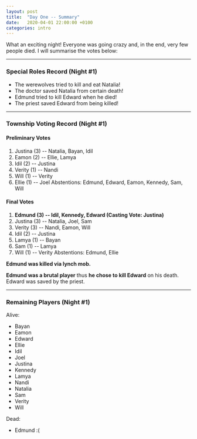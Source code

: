 ```yaml
---
layout: post
title:  "Day One -- Summary"
date:   2020-04-01 22:00:00 +0100
categories: intro
---
```

What an exciting night! Everyone was going crazy and, in the end, very few people died.
I will summarise the votes below:
***

### Special Roles Record (Night #1)
 - The werewolves tried to kill and eat Natalia!
 - The doctor saved Natalia from certain death!
 - Edmund tried to kill Edward when he died!
 - The priest saved Edward from being killed!

***

### Township Voting Record (Night #1)
#### Preliminary Votes
1. Justina (3) -- Natalia, Bayan, Idil
2. Eamon (2) -- Ellie, Lamya
3. Idil (2) -- Justina
4. Verity (1) -- Nandi
5. Will (1) -- Verity
6. Ellie (1) -- Joel
Abstentions: Edmund, Edward, Eamon, Kennedy, Sam, Will

#### Final Votes
1. **Edmund (3) -- Idil, Kennedy, Edward (Casting Vote: Justina)**
2. Justina (3) -- Natalia, Joel, Sam
3. Verity (3) -- Nandi, Eamon, Will
4. Idil (2) -- Justina
5. Lamya (1) -- Bayan
6. Sam (1) -- Lamya
7. Will (1) -- Verity
Abstentions: Edmund, Ellie

**Edmund was killed via lynch mob.**

**Edmund was a brutal player** thus **he chose to kill Edward** on his death. Edward was saved by 
the priest.

***

### Remaining Players (Night #1)
Alive:
 - Bayan
 - Eamon
 - Edward
 - Ellie
 - Idil
 - Joel
 - Justina
 - Kennedy
 - Lamya
 - Nandi
 - Natalia
 - Sam
 - Verity
 - Will

Dead:
 - Edmund :(